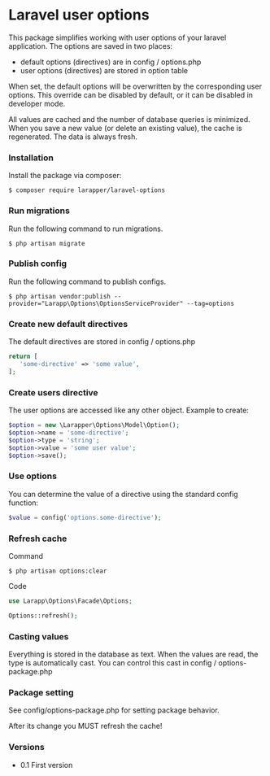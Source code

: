 # Laravel user options

This package simplifies working with user options of your laravel application. The options are saved in two places:
- default options (directives) are in config / options.php
- user options (directives) are stored in option table

When set, the default options will be overwritten by the corresponding user options. This override can be disabled by default, or it can be disabled in developer mode.

All values are cached and the number of database queries is minimized. When you save a new value (or delete an existing value), the cache is regenerated. The data is always fresh.

### Installation

Install the package via composer:
```shell
$ composer require larapper/laravel-options
```

### Run migrations

Run the following command to run migrations.
```shell
$ php artisan migrate
```

### Publish config

Run the following command to publish configs.
```shell
$ php artisan vendor:publish --provider="Larapp\Options\OptionsServiceProvider" --tag=options
```

### Create new default directives

The default directives are stored in config / options.php
```php
return [
   'some-directive' => 'some value',
];
```

### Create users directive

The user options are accessed like any other object. Example to create:
```php
$option = new \Larapper\Options\Model\Option();
$option->name = 'some-directive';
$option->type = 'string';
$option->value = 'some user value';
$option->save();
```

### Use options

You can determine the value of a directive using the standard config function:
```php
$value = config('options.some-directive');
```

### Refresh cache

Command
```shell
$ php artisan options:clear
```

Code
```php
use Larapp\Options\Facade\Options;

Options::refresh();
```

### Casting values

Everything is stored in the database as text. When the values are read, the type is automatically cast. You can control this cast in config / options-package.php

### Package setting

See config/options-package.php for setting package behavior.

After its change you MUST refresh the cache!

### Versions
- 0.1
First version
